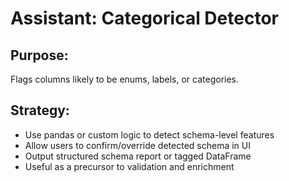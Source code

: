 # Assistant: Categorical Detector

## Purpose:
Flags columns likely to be enums, labels, or categories.

## Strategy:
- Use pandas or custom logic to detect schema-level features
- Allow users to confirm/override detected schema in UI
- Output structured schema report or tagged DataFrame
- Useful as a precursor to validation and enrichment
